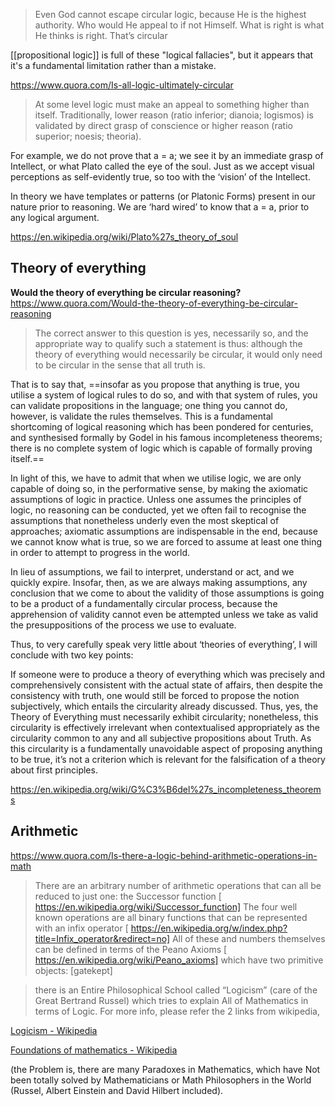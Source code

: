 >Even God cannot escape circular logic, because He is the highest authority. Who would He appeal to if not Himself. What is right is what He thinks is right. That’s circular

[[propositional logic]] is full of these "logical fallacies", but it appears that it's a fundamental limitation rather than a mistake.

https://www.quora.com/Is-all-logic-ultimately-circular
>At some level logic must make an appeal to something higher than itself. Traditionally, lower reason (ratio inferior; dianoia; logismos) is validated by direct grasp of conscience or higher reason (ratio superior; noesis; theoria).
>
For example, we do not prove that a = a; we see it by an immediate grasp of Intellect, or what Plato called the eye of the soul. Just as we accept visual perceptions as self-evidently true, so too with the ‘vision’ of the Intellect.
>
In theory we have templates or patterns (or Platonic Forms) present in our nature prior to reasoning. We are ‘hard wired’ to know that a = a, prior to any logical argument.

https://en.wikipedia.org/wiki/Plato%27s_theory_of_soul
## Theory of everything

**Would the theory of everything be circular reasoning?**
https://www.quora.com/Would-the-theory-of-everything-be-circular-reasoning

>The correct answer to this question is yes, necessarily so, and the appropriate way to qualify such a statement is thus: although the theory of everything would necessarily be circular, it would only need to be circular in the sense that all truth is.
>
That is to say that, ==insofar as you propose that anything is true, you utilise a system of logical rules to do so, and with that system of rules, you can validate propositions in the language; one thing you cannot do, however, is validate the rules themselves. This is a fundamental shortcoming of logical reasoning which has been pondered for centuries, and synthesised formally by Godel in his famous incompleteness theorems; there is no complete system of logic which is capable of formally proving itself.==
>
In light of this, we have to admit that when we utilise logic, we are only capable of doing so, in the performative sense, by making the axiomatic assumptions of logic in practice. Unless one assumes the principles of logic, no reasoning can be conducted, yet we often fail to recognise the assumptions that nonetheless underly even the most skeptical of approaches; axiomatic assumptions are indispensable in the end, because we cannot know what is true, so we are forced to assume at least one thing in order to attempt to progress in the world.
>
In lieu of assumptions, we fail to interpret, understand or act, and we quickly expire. Insofar, then, as we are always making assumptions, any conclusion that we come to about the validity of those assumptions is going to be a product of a fundamentally circular process, because the apprehension of validity cannot even be attempted unless we take as valid the presuppositions of the process we use to evaluate.
>
Thus, to very carefully speak very little about ‘theories of everything’, I will conclude with two key points:
>
If someone were to produce a theory of everything which was precisely and comprehensively consistent with the actual state of affairs, then despite the consistency with truth, one would still be forced to propose the notion subjectively, which entails the circularity already discussed. Thus, yes, the Theory of Everything must necessarily exhibit circularity; nonetheless, this circularity is effectively irrelevant when contextualised appropriately as the circularity common to any and all subjective propositions about Truth. As this circularity is a fundamentally unavoidable aspect of proposing anything to be true, it’s not a criterion which is relevant for the falsification of a theory about first principles.

https://en.wikipedia.org/wiki/G%C3%B6del%27s_incompleteness_theorems

## Arithmetic

https://www.quora.com/Is-there-a-logic-behind-arithmetic-operations-in-math

>There are an arbitrary number of arithmetic operations that can all be reduced to just one: the Successor function [ https://en.wikipedia.org/wiki/Successor_function]
The four well known operations are all binary functions that can be represented with an infix operator [ https://en.wikipedia.org/w/index.php?title=Infix_operator&redirect=no]
All of these and numbers themselves can be defined in terms of the Peano Axioms [ https://en.wikipedia.org/wiki/Peano_axioms]
which have two primitive objects: \[gatekept\]

>there is an Entire Philosophical School called “Logicism” (care of the Great Bertrand Russel) which tries to explain All of Mathematics in terms of Logic. For more info, please refer the 2 links from wikipedia,
>
[Logicism - Wikipedia](https://en.wikipedia.org/wiki/Logicism "en.wikipedia.org")
>
[Foundations of mathematics - Wikipedia](https://en.wikipedia.org/wiki/Foundations_of_mathematics#Logicism "en.wikipedia.org")
>
(the Problem is, there are many Paradoxes in Mathematics, which have Not been totally solved by Mathematicians or Math Philosophers in the World (Russel, Albert Einstein and David Hilbert included).

